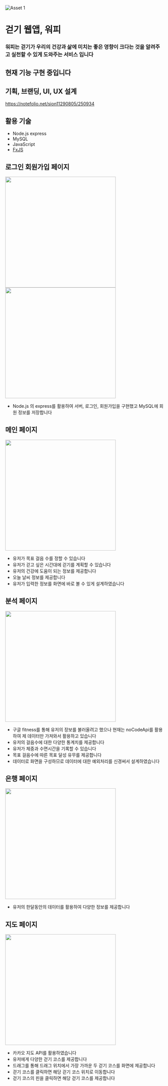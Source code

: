 ![Asset 1](https://user-images.githubusercontent.com/79692272/140050154-3aec18e9-d242-45e4-9482-664177f19a5c.png)

# 걷기 웹앱, 워피
### 워피는 걷기가 우리의 건강과 삶에 미치는 좋은 영향이 크다는 것을 알려주고 실천할 수 있게 도와주는 서비스 입니다

## 현재 기능 구현 중입니다

## 기획, 브랜딩, UI, UX 설계
https://notefolio.net/sion11290805/250934

## 활용 기술
- Node.js express
- MySQL
- JavaScript
- [FxJS](https://github.com/marpple/FxJS)

## 로그인 회원가입 페이지

<img src="https://user-images.githubusercontent.com/79692272/140051090-6b7de78c-4b02-4e23-877b-d1fea70863da.png" width="350">

<img src="https://user-images.githubusercontent.com/79692272/140051127-7abf0f74-a619-4929-a1e2-c003f00c41a5.png" width="350">

- Node.js 의 express를 활용하여 서버, 로그인, 회원가입을 구현했고 MySQL에 회원 정보를 저장합니다

## 메인 페이지
<img src="https://user-images.githubusercontent.com/79692272/140625349-0f6d0fc4-7b6a-4854-a033-4f861e7eb119.png" width="350">

- 유저가 목표 걸음 수를 정할 수 있습니다
- 유저가 걷고 싶은 시간대에 걷기를 계획할 수 있습니다
- 유저의 건강에 도움이 되는 정보를 제공합니다
- 오늘 날씨 정보를 제공합니다
- 유저가 입력한 정보를 화면에 바로 볼 수 있게 설계하였습니다

## 분석 페이지
<img src="https://user-images.githubusercontent.com/79692272/140052178-7f922754-3181-4678-b619-b751c476b4a7.png" width="350">

- 구글 fitness를 통해 유저의 장보를 불러올려고 했으나 현재는 noCodeApi를 활용하여 제 데이터만 가져와서 활용하고 있습니다
- 유저의 걸음수에 대한 다양한 통계치를 제공합니다
- 유저가 체중과 수면시간을 기록할 수 있습니다
- 목표 걸음수에 따른 목표 달성 유무를 제공합니다
- 데이터로 화면을 구성하므로 데이터에 대한 예외처리를 신경써서 설계하였습니다

## 은행 페이지
<img src="https://user-images.githubusercontent.com/79692272/140052758-2ea6e9ea-c9d0-4b4c-ad05-911f29957fc0.png" width="350">

- 유저의 한달동안의 데이터를 활용하여 다양한 정보를 제공합니다

## 지도 페이지
<img src="https://user-images.githubusercontent.com/79692272/140052917-14051626-abc8-4f9e-b4ad-4e04d488d030.png" width="350">

- 카카오 지도 API를 활용하였습니다
- 유저에게 다양한 걷기 코스를 제공합니다
- 드래그를 통해 드래그 위치에서 가장 가까운 두 걷기 코스를 화면에 제공합니다
- 걷기 코스를 클릭하면 해당 걷기 코스 위치로 이동합니다
- 걷기 코스의 핀을 클릭하면 해당 걷기 코스를 제공합니다

